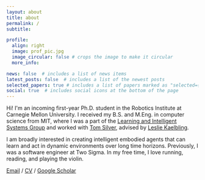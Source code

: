 ```yaml
---
layout: about
title: about
permalink: /
subtitle: 

profile:
  align: right
  image: prof_pic.jpg
  image_circular: false # crops the image to make it circular
  more_info: 

news: false  # includes a list of news items
latest_posts: false  # includes a list of the newest posts
selected_papers: true # includes a list of papers marked as "selected={true}"
social: true  # includes social icons at the bottom of the page
---
```


Hi! I'm an incoming first-year Ph.D. student in the Robotics Institute at Carnegie Mellon University. I received my B.S. and M.Eng. in computer science from MIT, where I was a part of the [Learning and Intelligent Systems Group](https://lis.csail.mit.edu/) and worked with [Tom Silver](https://web.mit.edu/tslvr/www/), advised by [Leslie Kaelbling](https://people.csail.mit.edu/lpk/).

I am broadly interested in creating intelligent embodied agents that can learn and act in dynamic environments over long time horizons. Previously, I was a software engineer at Two Sigma. In my free time, I love running, reading, and playing the violin.

[Email](mailto:amberli2@andrew.cmu.edu) / [CV](https://amburger66.github.io/assets/pdf/Li_Amber_CV.pdf) / [Google Scholar](https://scholar.google.com/citations?hl=en&user=7KsLSG0AAAAJ)
